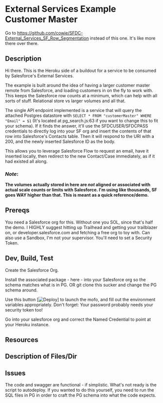 # External Services Example Customer Master

Go to https://github.com/cowie/SFDC-External_Services_SF_Row_Segmentation instead of this one. It's like more there over there.

## Description
Hi there. This is the Heroku side of a buildout for a service to be consumed by Salesforce's External Services. 

The example is built around the idea of having a larger customer master remote from Salesforce, and loading customers in on the fly to work with. This keeps the Salesforce row counts at a minimum, which can help with all sorts of stuff. Relational store vs larger volumes and all that.

The single API endpoint implemented is a service that will query the attached Postgres datastore with `SELECT * FROM "customerMaster" WHERE "Email" = $1` (It's located at pg_search.js:63 if you want to change this to fit your schema). If it finds the answer, it'll use the SFDCUSER/SFDCPASS credentials to directly log into your SF org and insert the contents of that row into Salesforce's Contacts table. Then it will respond to the URI with a 200, and the newly inserted Salesforce ID as the body.

This allows you to leverage Salesforce Flow to request an email, have it inserted locally, then redirect to the new Contact/Case immediately, as if it had existed all along.

### *Note*: 
**The volumes actually stored in here are *not* aligned or associated with actual scale counts or limits with Salesforce. I'm using like thousands, SF goes WAY higher than that. This is meant as a quick reference/demo.**

## Prereqs
You need a Salesforce org for this. Without one you SOL, since that's half the demo. I HIGHLY suggest hitting up Trailhead and getting your trailblazer on, or developer.salesforce.com and fetching a free org to toy with. Can also use a Sandbox, I'm not your supervisor. You'll need to set a Security Token.

## Dev, Build, Test

Create the Salesforce Org. 

Install the associated package - here - into your Salesforce org so the schema matches what is in PG. OR git clone this sucker and change the PG schema around.

Use this button [![Deploy](https://heroku.com/deploy?template=https://github.com/cowie/Heroku-External_Services_SF_Row_Segmentation)] to launch the mofo, and fill out the environment variables appropriately. Don't forget: Your password probably needs your security token too!

Go into your salesforce org and correct the Named Credential to point at your Heroku instance.

## Resources

## Description of Files/Dir

## Issues

The code and swagger are functional - if simplistic. What's not ready is the script to autodeploy. If you wanted to do this yourself, you need to run the SQL files in PG in order to craft the PG schema into what the code expects.